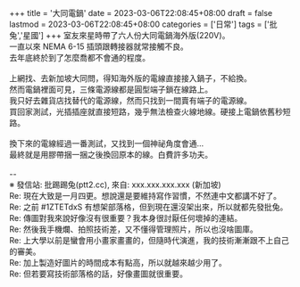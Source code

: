 +++
title = '大同電鍋'
date = 2023-03-06T22:08:45+08:00
draft = false
lastmod = 2023-03-06T22:08:45+08:00
categories = ['日常']
tags = ['批兔','星國']
+++
室友來星時帶了六人份大同電鍋海外版(220V)。<br>
一直以來 NEMA 6-15 插頭跟轉接器就常接觸不良。<br>
去年底終於到了怎麼喬都不會通的程度。<br>
<br>
上網找、去新加坡大同問，得知海外版的電線直接接入鍋子，不給換。<br>
然而電鍋裡面可見，三條電源線都是圓型端子鎖在線路上。<br>
我只好去雜貨店找替代的電源線，然而只找到一間賣有端子的電源線。<br>
買回家測試，光插插座就直接短路，幾乎無法檢查火線地線。硬接上電鍋依舊秒短路。<br>
<br>
換下來的電線經過一番測試，又找到一個神祕角度會通…<br>
最終就是用膠帶捆一捆之後換回原本的線。白費許多功夫。<br>
<br>
--<br>
※ 發信站: 批踢踢兔(ptt2.cc), 來自: xxx.xxx.xxx.xxx (新加坡)<br>
Re: 現在大致是一月四更。想說還是要維持寫作習慣，不然連中文都講不好了。<br>
Re: 之前 #1ZTETdxS 有想架部落格，但到現在還沒架出來，所以就都先發批兔。<br>
Re: 傳圖對我來說好像沒有很重要？我本身很討厭任何壞掉的連結。<br>
Re: 然後我手機爛、拍照技術差，又不懂得管理照片，所以也沒啥圖庫。<br>
Re: 上大學以前是蠻會用小畫家畫畫的，但隨時代演進，我的技術漸漸跟不上自己的審美。<br>
Re: 加上製造好圖片的時間成本有點高，所以就越來越少用了。<br>
Re: 但若要寫技術部落格的話，好像畫圖就很重要。<br>
